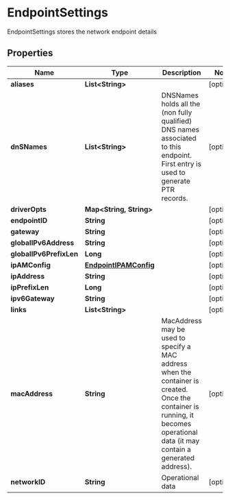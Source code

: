 

# EndpointSettings

EndpointSettings stores the network endpoint details

## Properties

| Name | Type | Description | Notes |
|------------ | ------------- | ------------- | -------------|
|**aliases** | **List&lt;String&gt;** |  |  [optional] |
|**dnSNames** | **List&lt;String&gt;** | DNSNames holds all the (non fully qualified) DNS names associated to this endpoint. First entry is used to generate PTR records. |  [optional] |
|**driverOpts** | **Map&lt;String, String&gt;** |  |  [optional] |
|**endpointID** | **String** |  |  [optional] |
|**gateway** | **String** |  |  [optional] |
|**globalIPv6Address** | **String** |  |  [optional] |
|**globalIPv6PrefixLen** | **Long** |  |  [optional] |
|**ipAMConfig** | [**EndpointIPAMConfig**](EndpointIPAMConfig.md) |  |  [optional] |
|**ipAddress** | **String** |  |  [optional] |
|**ipPrefixLen** | **Long** |  |  [optional] |
|**ipv6Gateway** | **String** |  |  [optional] |
|**links** | **List&lt;String&gt;** |  |  [optional] |
|**macAddress** | **String** | MacAddress may be used to specify a MAC address when the container is created. Once the container is running, it becomes operational data (it may contain a generated address). |  [optional] |
|**networkID** | **String** | Operational data |  [optional] |



